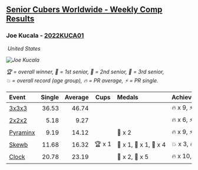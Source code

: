 <style>table {white-space: nowrap;}</style>
<link rel="stylesheet" type="text/css" href="/scw-comp/css/flags.css" />

## [Senior Cubers Worldwide - Weekly Comp Results](/scw-comp/results/)
### Joe Kucala - [2022KUCA01](https://www.worldcubeassociation.org/persons/2022KUCA01)

<i class="flag flag-US" />&nbsp;United States

![Joe Kucala](1682123036.jpg)

<span style="white-space: nowrap;">🏆 = overall winner</span>, <span style="white-space: nowrap;">🥇 = 1st senior</span>, <span style="white-space: nowrap;">🥈 = 2nd senior</span>, <span style="white-space: nowrap;">🥉 = 3rd senior</span>, <span style="white-space: nowrap;">💥 = overall record (age group)</span>, <span style="white-space: nowrap;">🔥 = PR average</span>, <span style="white-space: nowrap;">⚡ = PR single</span>.

| Event | Single | Average | Cups | Medals | Achievements|
| :-- | --: | --: | :--: | :-- | :-- |
| [3x3x3](333.md) | 36.53 | 46.74 |  |  | 🔥 x 9, ⚡ x 6 |
| [2x2x2](222.md) | 5.18 | 9.27 |  |  | 🔥 x 6, ⚡ x 7 |
| [Pyraminx](pyram.md) | 9.19 | 14.12 |  | 🥉 x 2 | 🔥 x 9, ⚡ x 6 |
| [Skewb](skewb.md) | 11.68 | 16.32 | 🏆 x 1 | 🥇 x 1, 🥈 x 1, 🥉 x 4 | 💥 x 3, 🔥 x 3, ⚡ x 4 |
| [Clock](clock.md) | 20.78 | 23.19 |  | 🥈 x 2, 🥉 x 5 | 🔥 x 10, ⚡ x 8 |

<!-- Global site tag (gtag.js) - Google Analytics -->
<script async src="https://www.googletagmanager.com/gtag/js?id=UA-86348435-3"></script>
<script>window.dataLayer = window.dataLayer || []; function gtag() {dataLayer.push(arguments);} gtag('js', new Date()); gtag('config', 'UA-86348435-3');</script>
